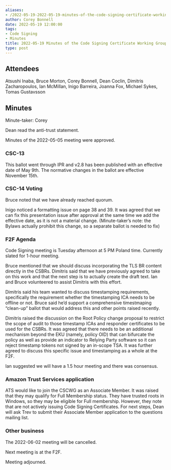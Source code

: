```yaml
---
aliases:
- /2022-05-19-2022-05-19-minutes-of-the-code-signing-certificate-working-group/
author: Corey Bonnell
date: 2022-05-19 12:00:00
tags:
- Code Signing
- Minutes
title: 2022-05-19 Minutes of the Code Signing Certificate Working Group
type: post
---
```


## Attendees 

Atsushi Inaba, Bruce Morton, Corey Bonnell, Dean Coclin, Dimitris Zacharopoulos, Ian McMillan, Inigo Barreira, Joanna Fox, Michael Sykes, Tomas Gustavsson

## Minutes 

Minute-taker: Corey

Dean read the anti-trust statement.

Minutes of the 2022-05-05 meeting were approved.

### CSC-13 

This ballot went through IPR and v2.8 has been published with an effective date of May 9th. The normative changes in the ballot are effective November 15th.

### CSC-14 Voting 

Bruce noted that we have already reached quorum.

Inigo noticed a formatting issue on page 38 and 39. It was agreed that we can fix this presentation issue after approval at the same time we add the effective date, as it is not a material change. (Minute-taker’s note: the Bylaws actually prohibit this change, so a separate ballot is needed to fix)

### F2F Agenda 

Code Signing meeting is Tuesday afternoon at 5 PM Poland time. Currently slated for 1-hour meeting.

Bruce mentioned that we should discuss incorporating the TLS BR content directly in the CSBRs. Dimitris said that we have previously agreed to take on this work and that the next step is to actually create the draft text. Ian and Bruce volunteered to assist Dimitris with this effort.

Dimitris said his team wanted to discuss timestamping requirements, specifically the requirement whether the timestamping ICA needs to be offline or not. Bruce said he’d support a comprehensive timestmaping “clean-up” ballot that would address this and other points raised recently.

Dimitris raised the discussion on the Root Policy change proposal to restrict the scope of audit to those timestamp ICAs and responder certificates to be used for the CSBRs. It was agreed that there needs to be an additional mechanism beyond the EKU (namely, policy OID) that can bifurcate the policy as well as provide an indicator to Relying Party software so it can reject timestamp tokens not signed by an in-scope TSA. It was further agreed to discuss this specific issue and timestamping as a whole at the F2F.

Ian suggested we will have a 1.5 hour meeting and there was consensus.

### Amazon Trust Services application 

ATS would like to join the CSCWG as an Associate Member. It was raised that they may qualify for Full Membership status. They have trusted roots in Windows, so they may be eligible for Full membership. However, they note that are not actively issuing Code Signing Certificates. For next steps, Dean will ask Trev to submit their Associate Member application to the questions mailing list.

### Other business 

The 2022-06-02 meeting will be cancelled.

Next meeting is at the F2F.

Meeting adjourned.
